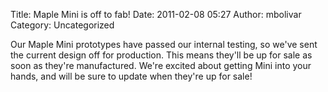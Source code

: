 Title: Maple Mini is off to fab!
Date: 2011-02-08 05:27
Author: mbolivar
Category: Uncategorized

Our Maple Mini prototypes have passed our internal testing, so we've
sent the current design off for production. This means they'll be up for
sale as soon as they're manufactured. We're excited about getting Mini
into your hands, and will be sure to update when they're up for sale!
